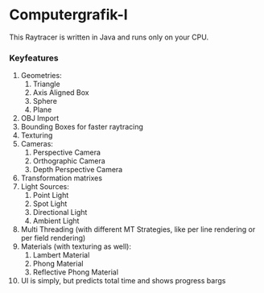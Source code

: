 # Computergrafik-I
This Raytracer is written in Java and runs only on your CPU.

### Keyfeatures
1. Geometries:
    1. Triangle
    2. Axis Aligned Box
    3. Sphere
    4. Plane
2. OBJ Import
3. Bounding Boxes for faster raytracing
4. Texturing
5. Cameras:
    1. Perspective Camera
    2. Orthographic Camera
    3. Depth Perspective Camera
6. Transformation matrixes
7. Light Sources:
    1. Point Light
    2. Spot Light
    3. Directional Light
    4. Ambient Light
8. Multi Threading (with different MT Strategies, like per line rendering or per field rendering)
9. Materials (with texturing as well):
    1. Lambert Material 
    2. Phong Material
    3. Reflective Phong Material
10. UI is simply, but predicts total time and shows progress bargs
